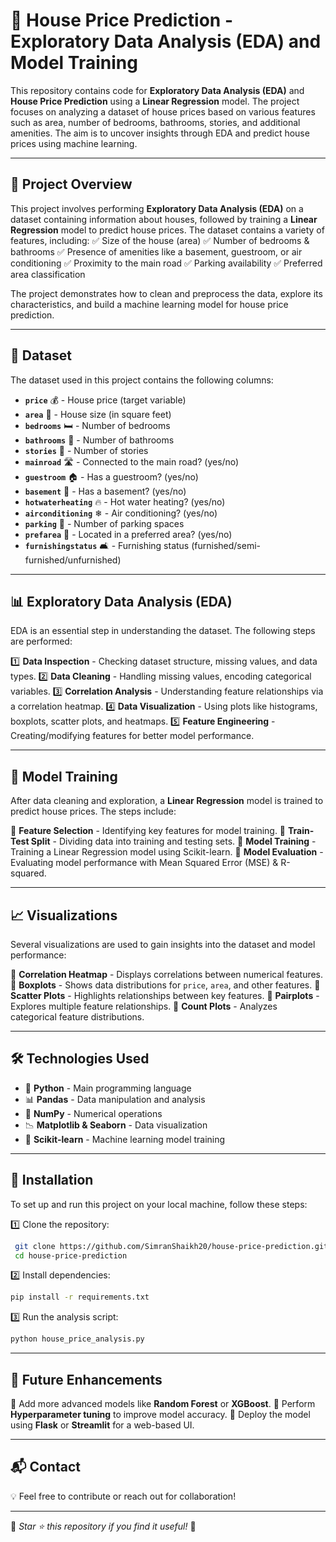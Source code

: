 # 🏡 House Price Prediction - Exploratory Data Analysis (EDA) and Model Training

This repository contains code for **Exploratory Data Analysis (EDA)** and **House Price Prediction** using a **Linear Regression** model. The project focuses on analyzing a dataset of house prices based on various features such as area, number of bedrooms, bathrooms, stories, and additional amenities. The aim is to uncover insights through EDA and predict house prices using machine learning.

---

## 📌 Project Overview

This project involves performing **Exploratory Data Analysis (EDA)** on a dataset containing information about houses, followed by training a **Linear Regression** model to predict house prices. The dataset contains a variety of features, including:
✅ Size of the house (area)
✅ Number of bedrooms & bathrooms
✅ Presence of amenities like a basement, guestroom, or air conditioning
✅ Proximity to the main road
✅ Parking availability
✅ Preferred area classification

The project demonstrates how to clean and preprocess the data, explore its characteristics, and build a machine learning model for house price prediction.

---

## 📂 Dataset

The dataset used in this project contains the following columns:
- **`price`** 💰 - House price (target variable)
- **`area`** 📏 - House size (in square feet)
- **`bedrooms`** 🛏 - Number of bedrooms
- **`bathrooms`** 🚿 - Number of bathrooms
- **`stories`** 🏢 - Number of stories
- **`mainroad`** 🛣 - Connected to the main road? (yes/no)
- **`guestroom`** 🏠 - Has a guestroom? (yes/no)
- **`basement`** 🔽 - Has a basement? (yes/no)
- **`hotwaterheating`** 🔥 - Hot water heating? (yes/no)
- **`airconditioning`** ❄ - Air conditioning? (yes/no)
- **`parking`** 🚗 - Number of parking spaces
- **`prefarea`** 📍 - Located in a preferred area? (yes/no)
- **`furnishingstatus`** 🛋 - Furnishing status (furnished/semi-furnished/unfurnished)

---

## 📊 Exploratory Data Analysis (EDA)

EDA is an essential step in understanding the dataset. The following steps are performed:

1️⃣ **Data Inspection** - Checking dataset structure, missing values, and data types.
2️⃣ **Data Cleaning** - Handling missing values, encoding categorical variables.
3️⃣ **Correlation Analysis** - Understanding feature relationships via a correlation heatmap.
4️⃣ **Data Visualization** - Using plots like histograms, boxplots, scatter plots, and heatmaps.
5️⃣ **Feature Engineering** - Creating/modifying features for better model performance.

---

## 🤖 Model Training

After data cleaning and exploration, a **Linear Regression** model is trained to predict house prices. The steps include:

🔹 **Feature Selection** - Identifying key features for model training.
🔹 **Train-Test Split** - Dividing data into training and testing sets.
🔹 **Model Training** - Training a Linear Regression model using Scikit-learn.
🔹 **Model Evaluation** - Evaluating model performance with Mean Squared Error (MSE) & R-squared.

---

## 📈 Visualizations

Several visualizations are used to gain insights into the dataset and model performance:

📌 **Correlation Heatmap** - Displays correlations between numerical features.
📌 **Boxplots** - Shows data distributions for `price`, `area`, and other features.
📌 **Scatter Plots** - Highlights relationships between key features.
📌 **Pairplots** - Explores multiple feature relationships.
📌 **Count Plots** - Analyzes categorical feature distributions.

---

## 🛠 Technologies Used

- 🐍 **Python** - Main programming language
- 📊 **Pandas** - Data manipulation and analysis
- 🔢 **NumPy** - Numerical operations
- 📉 **Matplotlib & Seaborn** - Data visualization
- 🤖 **Scikit-learn** - Machine learning model training

---

## 🚀 Installation

To set up and run this project on your local machine, follow these steps:

1️⃣ Clone the repository:

```bash
 git clone https://github.com/SimranShaikh20/house-price-prediction.git
 cd house-price-prediction
```

2️⃣ Install dependencies:

```bash
pip install -r requirements.txt
```

3️⃣ Run the analysis script:

```bash
python house_price_analysis.py
```

---

## 🎯 Future Enhancements

🚀 Add more advanced models like **Random Forest** or **XGBoost**.
🚀 Perform **Hyperparameter tuning** to improve model accuracy.
🚀 Deploy the model using **Flask** or **Streamlit** for a web-based UI.

---

## 📬 Contact

💡 Feel free to contribute or reach out for collaboration!


---

📌 *Star ⭐ this repository if you find it useful!* 🚀


